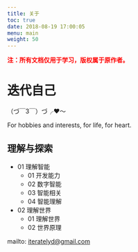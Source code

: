 ```yaml
---
title: 关于
toc: true
date: 2018-08-19 17:00:05
menu: main
weight: 50
---
```

**<span style="color:red;">注：所有文档仅用于学习，版权属于原作者。</span>**



# 迭代自己 

（づ￣3￣）づ╭❤～

For hobbies and interests, for life, for heart.

## 理解与探索


- 01 理解智能
    - 01 开发能力
    - 02 数字智能
    - 03 智能相关
    - 04 智能理解
- 02 理解世界
    - 01 理解世界
    - 02 世界原理








mailto: iteratelyd@gmail.com
